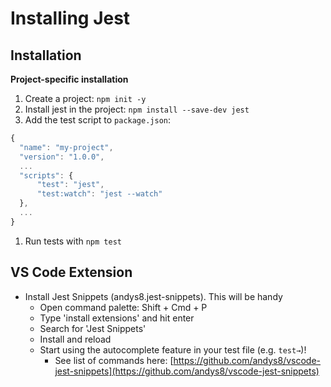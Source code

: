 # Installing Jest

## Installation

**Project-specific installation**

1. Create a project: `npm init -y`
2. Install jest in the project: `npm install --save-dev jest`
3. Add the test script to `package.json`:

```javascript
{
  "name": "my-project",
  "version": "1.0.0",
  ...
  "scripts": {
      "test": "jest",     
      "test:watch": "jest --watch"
  },
  ...
}
```

1. Run tests with `npm test`

## VS Code Extension

* Install Jest Snippets \(andys8.jest-snippets\). This will be handy 
  * Open command palette: Shift + Cmd + P
  * Type 'install extensions' and hit enter
  * Search for 'Jest Snippets'
  * Install and reload
  * Start using the autocomplete feature in your test file \(e.g. `test→`\)!
    * See list of commands here: [https://github.com/andys8/vscode-jest-snippets](https://github.com/andys8/vscode-jest-snippets) 

